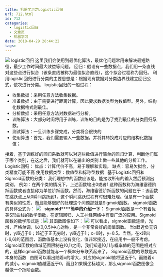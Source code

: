 ```yaml
---
title: 机器学习之Logistic回归
url: 712.html
id: 712
categories:
  - logistic回归
  - 文章页
  - 机器学习
date: 2018-04-29 20:44:22
tags:
---
```


![](http://47.100.4.8/wp-content/uploads/2018/04/timg.jpg) logistic回归 这里我们会使用到最优化算法，最优化问题常用来解决最短路径，最少工作时间最大效益等问题。 回归：假设有一些数据点，我们用一条直线对这些点进行拟合（该条直线被称为最佳拟合直线），这个拟合过程称为回归。 利用logistic回归进行分类的主要思想是：根据现有数据对分类边界线建立回归公式，依次进行分类。 logistic回归的一般过程：

*   收集数据：采用任意方法收集数据。
*   准备数据：由于需要进行距离计算，因此要求数据类型为数值型。另外，结构化数据格式则最佳。
*   分析数据：采用任意方法对数据进行分析。
*   训练算法：大部分时间将用于训练，训练的目的是为了找到最佳的分类回归系数。
*   测试算法：一旦训练步骤完成，分类将会很快的
*   使用算法：首先，我们需要输入一些数据，并将其转换成对应的结构化数据值；

接着，基于训练好的回归系数就可以对这些数值进行简单的回归计算，判断他们属于哪个类别，在这之后，我们就可以在输出的类别上做一些其他的分析工作。   Logistic回归： 优点：计算代价不高，易于理解和实现。 缺点：容易欠拟合，分类精度可能不高 使用数据类型：数值型和标称型数据   基于Logistic回归和Sigmoid函数的分类： 我们理想中的函数应该是，能接收所有的输入然后预测出类别。 例如：在两个类的情况下，上述函数输出0或者1.这种函数称为海维塞德阶跃函数或者直接称为单位阶跃函数。然而，海维塞德阶跃函数的问题在于：该函数在跳跃点上从0瞬间跳跃到1，这个瞬间跳跃过程有时很难处理。但是有一个函数有类似的性质，而且能够很好的处理这个问题那就是Sigmoid函数。 sigmoid函数的具体公式为： ![](http://47.100.4.8/wp-content/uploads/2018/04/1111111.png)   **sigmoid****简单的介绍一下：** Sigmoid函数是一个有着优美S形曲线的数学函数，在逻辑回归、人工神经网络中有着广泛的应用。Sigmoid函数的数学形式是：![](http://47.100.4.8/wp-content/uploads/2018/04/1111111.png) 其函数图像如下： ![](http://47.100.4.8/wp-content/uploads/2018/05/123141323213.png) 可以看出，sigmoid函数连续，光滑，严格单调，以(0,0.5)中心对称，是一个非常良好的阈值函数。 当x趋近负无穷时，y趋近于0；趋近于正无穷时，y趋近于1；x=0时，y=0.5。当然，在x超出\[-6,6\]的范围后，函数值基本上没有变化，值非常接近，在应用中一般不考虑。 Sigmoid函数的值域范围限制在(0,1)之间，我们知道\[0,1\]与概率值的范围是相对应的，这样sigmoid函数就能与一个概率分布联系起来了。 Sigmoid函数的导数是其本身的函数   由图可以看出随着x的增大，对应的sigmoid值将逼近于1，而随着x的减小，sigmoid值越逼近于0，而且如果横坐标越大，那么sigmoid函数图像会越像一个跃阶函数。
